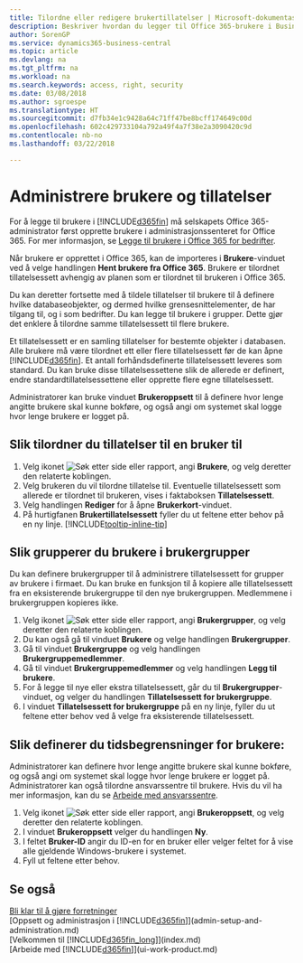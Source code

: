 ```yaml
---
title: Tilordne eller redigere brukertillatelser | Microsoft-dokumentasjon
description: Beskriver hvordan du legger til Office 365-brukere i Business Central og deretter tilordner tillatelser, tilgangsrettigheter og sikkerhetsinnstillinger.
author: SorenGP
ms.service: dynamics365-business-central
ms.topic: article
ms.devlang: na
ms.tgt_pltfrm: na
ms.workload: na
ms.search.keywords: access, right, security
ms.date: 03/08/2018
ms.author: sgroespe
ms.translationtype: HT
ms.sourcegitcommit: d7fb34e1c9428a64c71ff47be8bcff174649c00d
ms.openlocfilehash: 602c429733104a792a49f4a7f38e2a3090420c9d
ms.contentlocale: nb-no
ms.lasthandoff: 03/22/2018

---
```

# <a name="manage-users-and-permissions"></a>Administrere brukere og tillatelser
For å legge til brukere i [!INCLUDE[d365fin](includes/d365fin_md.md)] må selskapets Office 365-administrator først opprette brukere i administrasjonssenteret for Office 365. For mer informasjon, se [Legge til brukere i Office 365 for bedrifter](https://support.office.com/en-us/article/Add-users-to-Office-365-for-business-435ccec3-09dd-4587-9ebd-2f3cad6bc2bc).

Når brukere er opprettet i Office 365, kan de importeres i **Brukere**-vinduet ved å velge handlingen **Hent brukere fra Office 365**. Brukere er tilordnet tillatelsessett avhengig av planen som er tilordnet til brukeren i Office 365.

Du kan deretter fortsette med å tildele tillatelser til brukere til å definere hvilke databaseobjekter, og dermed hvilke grensesnittelementer, de har tilgang til, og i som bedrifter. Du kan legge til brukere i grupper. Dette gjør det enklere å tilordne samme tillatelsessett til flere brukere.

Et tillatelsessett er en samling tillatelser for bestemte objekter i databasen. Alle brukere må være tilordnet ett eller flere tillatelsessett før de kan åpne [!INCLUDE[d365fin](includes/d365fin_md.md)]. Et antall forhåndsdefinerte tillatelsessett leveres som standard. Du kan bruke disse tillatelsessettene slik de allerede er definert, endre standardtillatelsessettene eller opprette flere egne tillatelsessett.

Administratorer kan bruke vinduet **Brukeroppsett** til å definere hvor lenge angitte brukere skal kunne bokføre, og også angi om systemet skal logge hvor lenge brukere er logget på.

## <a name="to-assign-permissions-to-a-user"></a>Slik tilordner du tillatelser til en bruker til
1. Velg ikonet ![Søk etter side eller rapport](media/ui-search/search_small.png "Søk etter side eller rapport"), angi **Brukere**, og velg deretter den relaterte koblingen.
2. Velg brukeren du vil tilordne tillatelse til.
Eventuelle tillatelsessett som allerede er tilordnet til brukeren, vises i faktaboksen **Tillatelsessett**.
3. Velg handlingen **Rediger** for å åpne **Brukerkort**-vinduet.
4. På hurtigfanen **Brukertillatelsessett** fyller du ut feltene etter behov på en ny linje. [!INCLUDE[tooltip-inline-tip](includes/tooltip-inline-tip_md.md)]

## <a name="to-group-users-in-user-groups"></a>Slik grupperer du brukere i brukergrupper
Du kan definere brukergrupper til å administrere tillatelsessett for grupper av brukere i firmaet. Du kan bruke en funksjon til å kopiere alle tillatelsessett fra en eksisterende brukergruppe til den nye brukergruppen. Medlemmene i brukergruppen kopieres ikke.

1. Velg ikonet ![Søk etter side eller rapport](media/ui-search/search_small.png "Søk etter side eller rapport"), angi **Brukergrupper**, og velg deretter den relaterte koblingen.
2. Du kan også gå til vinduet **Brukere** og velge handlingen **Brukergrupper**.
3. Gå til vinduet **Brukergruppe** og velg handlingen **Brukergruppemedlemmer**.
6. Gå til vinduet **Brukergruppemedlemmer** og velg handlingen **Legg til brukere**.
7. For å legge til nye eller ekstra tillatelsessett, går du til **Brukergrupper**-vinduet, og velger du handlingen **Tillatelsessett for brukergruppe**.
8. I vinduet **Tillatelsessett for brukergruppe** på en ny linje, fyller du ut feltene etter behov ved å velge fra eksisterende tillatelsessett.

## <a name="to-set-up-user-time-constraints"></a>Slik definerer du tidsbegrensninger for brukere:
Administratorer kan definere hvor lenge angitte brukere skal kunne bokføre, og også angi om systemet skal logge hvor lenge brukere er logget på. Administratorer kan også tilordne ansvarssentre til brukere. Hvis du vil ha mer informasjon, kan du se [Arbeide med ansvarssentre](inventory-responsibility-centers.md).

1. Velg ikonet ![Søk etter side eller rapport](media/ui-search/search_small.png "Søk etter side eller rapport"), angi **Brukeroppsett**, og velg deretter den relaterte koblingen.
2. I vinduet **Brukeroppsett** velger du handlingen **Ny**.
3. I feltet **Bruker-ID** angir du ID-en for en bruker eller velger feltet for å vise alle gjeldende Windows-brukere i systemet.
4. Fyll ut feltene etter behov.

## <a name="see-also"></a>Se også
[Bli klar til å gjøre forretninger](ui-get-ready-business.md)  
[Oppsett og administrasjon i [!INCLUDE[d365fin](includes/d365fin_md.md)]](admin-setup-and-administration.md)  
[Velkommen til [!INCLUDE[d365fin_long](includes/d365fin_long_md.md)]](index.md)  
[Arbeide med [!INCLUDE[d365fin](includes/d365fin_md.md)]](ui-work-product.md)  

